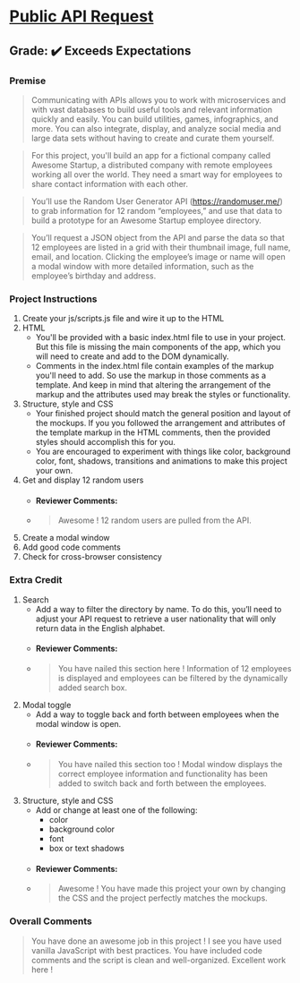 # [Public API Request](https://gsosa2000.github.io/Public-API-Requests/)
## **Grade:** :heavy_check_mark: Exceeds Expectations
### **Premise** 
> Communicating with APIs allows you to work with microservices and with vast databases to build useful tools and relevant information quickly and easily. You can build utilities, games, infographics, and more. You can also integrate, display, and analyze social media and large data sets without having to create and curate them yourself.

> For this project, you'll build an app for a fictional company called Awesome Startup, a distributed company with remote employees working all over the world. They need a smart way for employees to share contact information with each other.

> You’ll use the Random User Generator API (https://randomuser.me/) to grab information for 12 random “employees,” and use that data to build a prototype for an Awesome Startup employee directory.

> You’ll request a JSON object from the API and parse the data so that 12 employees are listed in a grid with their thumbnail image, full name, email, and location. Clicking the employee’s image or name will open a modal window with more detailed information, such as the employee’s birthday and address.
### **Project Instructions**
1. Create your js/scripts.js file and wire it up to the HTML 
2. HTML
   - You'll be provided with a basic index.html file to use in your project. But this file is missing the main components of the app, which you will need to create and add to the DOM dynamically.
   - Comments in the index.html file contain examples of the markup you'll need to add. So use the markup in those comments as a template. And keep in mind that altering the arrangement of the markup and the attributes used may break the styles or functionality.
3. Structure, style and CSS
   - Your finished project should match the general position and layout of the mockups. If you you followed the arrangement and attributes of the template markup in the HTML comments, then the provided styles should accomplish this for you.
   - You are encouraged to experiment with things like color, background color, font, shadows, transitions and animations to make this project your own.
4. Get and display 12 random users
   - #### Reviewer Comments:
   - > Awesome ! 12 random users are pulled from the API.
5. Create a modal window
6. Add good code comments
7. Check for cross-browser consistency
### Extra Credit
1. Search
   - Add a way to filter the directory by name. To do this, you’ll need to adjust your API request to retrieve a user nationality that will only return data in the English alphabet.
   - #### Reviewer Comments:
   - > You have nailed this section here ! Information of 12 employees is displayed and employees can be filtered by the dynamically added search box.
2. Modal toggle
   - Add a way to toggle back and forth between employees when the modal window is open.
   - #### Reviewer Comments:
   - > You have nailed this section too ! Modal window displays the correct employee information and functionality has been added to switch back and forth between the employees.
3. Structure, style and CSS
   - Add or change at least one of the following:
     - color
     - background color
     - font
     - box or text shadows
   - #### Reviewer Comments:
   - > Awesome ! You have made this project your own by changing the CSS and the project perfectly matches the mockups.
### Overall Comments
> You have done an awesome job in this project ! I see you have used vanilla JavaScript with best practices. You have included code comments and the script is clean and well-organized. Excellent work here !
